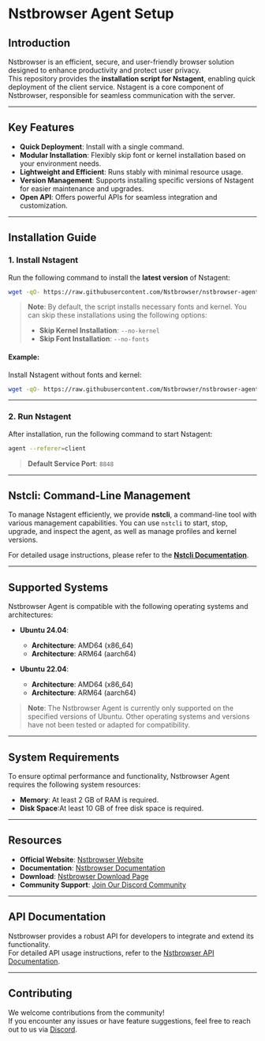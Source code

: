 # Nstbrowser Agent Setup

## Introduction

Nstbrowser is an efficient, secure, and user-friendly browser solution designed to enhance productivity and protect user privacy.  
This repository provides the **installation script for Nstagent**, enabling quick deployment of the client service. Nstagent is a core component of Nstbrowser, responsible for seamless communication with the server.

---

## Key Features

- **Quick Deployment**: Install with a single command.  
- **Modular Installation**: Flexibly skip font or kernel installation based on your environment needs.  
- **Lightweight and Efficient**: Runs stably with minimal resource usage.  
- **Version Management**: Supports installing specific versions of Nstagent for easier maintenance and upgrades.  
- **Open API**: Offers powerful APIs for seamless integration and customization.  

---

## Installation Guide

### 1. Install Nstagent

Run the following command to install the **latest version** of Nstagent:

```bash
wget -qO- https://raw.githubusercontent.com/Nstbrowser/nstbrowser-agent-setup/refs/heads/main/scripts/agent_install.sh | sudo bash
```

> **Note**: By default, the script installs necessary fonts and kernel. You can skip these installations using the following options:  
> - **Skip Kernel Installation**: `--no-kernel`  
> - **Skip Font Installation**: `--no-fonts`  

#### Example:

Install Nstagent without fonts and kernel:

```bash
wget -qO- https://raw.githubusercontent.com/Nstbrowser/nstbrowser-agent-setup/refs/heads/main/scripts/agent_install.sh | sudo bash -s -- --no-kernel --no-fonts
```

---

### 2. Run Nstagent

After installation, run the following command to start Nstagent:

```bash
agent --referer=client
```

> **Default Service Port**: `8848`

---

## Nstcli: Command-Line Management

To manage Nstagent efficiently, we provide **nstcli**, a command-line tool with various management capabilities. You can use `nstcli` to start, stop, upgrade, and inspect the agent, as well as manage profiles and kernel versions.

For detailed usage instructions, please refer to the **[Nstcli Documentation](./docs/nstcli.md)**.


---
## Supported Systems

Nstbrowser Agent is compatible with the following operating systems and architectures:

- **Ubuntu 24.04**:
  - **Architecture**: AMD64 (x86_64)
  - **Architecture**: ARM64 (aarch64)

- **Ubuntu 22.04**:
  - **Architecture**: AMD64 (x86_64)
  - **Architecture**: ARM64 (aarch64)

> **Note**: The Nstbrowser Agent is currently only supported on the specified versions of Ubuntu. Other operating systems and versions have not been tested or adapted for compatibility.

---
## System Requirements

To ensure optimal performance and functionality, Nstbrowser Agent requires the following system resources:

- **Memory**: At least 2 GB of RAM is required.
- **Disk Space**:At least 10 GB of free disk space is required.


---

## Resources

- **Official Website**: [Nstbrowser Website](https://www.nstbrowser.io/en)  
- **Documentation**: [Nstbrowser Documentation](https://docs.nstbrowser.io/)  
- **Download**: [Nstbrowser Download Page](https://www.nstbrowser.io/en/download)  
- **Community Support**: [Join Our Discord Community](https://discord.gg/apuW9DgB)  

---

## API Documentation

Nstbrowser provides a robust API for developers to integrate and extend its functionality.  
For detailed API usage instructions, refer to the [Nstbrowser API Documentation](https://apidocs.nstbrowser.io/folder-806337?nav=1).


---

## Contributing

We welcome contributions from the community!  
If you encounter any issues or have feature suggestions, feel free to reach out to us via [Discord](https://discord.gg/apuW9DgB).
